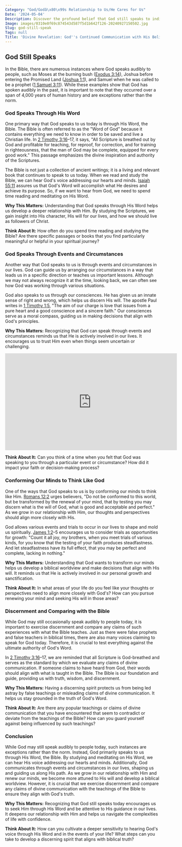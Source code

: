 ```yaml
---
Category: "God/Godâ\x80\x99s Relationship to Us/He Cares for Us"
Date: '2024-05-04'
Description: Discover the profound belief that God still speaks to individuals, exploring the ways in which divine communication can be experienced in everyday life. Explore the significance and impact of listening for God's voice in a modern context.
Image: images/0310e0f69c874543d587f5d1b642f126-20240927150502.jpg
Slug: god-still-speak
Tags: null
Title: 'Divine Revelation: God''s Continued Communication with His Believers'
---
```


## God Still Speaks

In the Bible, there are numerous instances where God speaks audibly to people, such as Moses at the burning bush ([Exodus 3:14](https://www.bibleref.com/Exodus/3/Exodus-3-14.html)), Joshua before entering the Promised Land ([Joshua 1:1](https://www.bibleref.com/Joshua/1/Joshua-1-1.html)), and Samuel when he was called to be a prophet ([1 Samuel 3:11](https://www.bibleref.com/1-Samuel/3/1-Samuel-3-11.html)). While these examples show that God has spoken audibly in the past, it is important to note that they occurred over a span of 4,000 years of human history and are exceptions rather than the norm.

### God Speaks Through His Word

One primary way that God speaks to us today is through His Word, the Bible. The Bible is often referred to as the "Word of God" because it contains everything we need to know in order to be saved and live a Christian life. In [2 Timothy 3:16](https://www.bibleref.com/2-Timothy/3/2-Timothy-3-16.html)–17, it says, "All Scripture is breathed out by God and profitable for teaching, for reproof, for correction, and for training in righteousness, that the man of God may be complete, equipped for every good work." This passage emphasizes the divine inspiration and authority of the Scriptures.

The Bible is not just a collection of ancient writings; it is a living and relevant book that continues to speak to us today. When we read and study the Bible, we can hear God's voice addressing our hearts and minds. [Isaiah 55:11](https://www.bibleref.com/Isaiah/55/Isaiah-55-11.html) assures us that God's Word will accomplish what He desires and achieve its purpose. So, if we want to hear from God, we need to spend time reading and meditating on His Word.

**Why This Matters:** Understanding that God speaks through His Word helps us develop a deeper relationship with Him. By studying the Scriptures, we gain insight into His character, His will for our lives, and how we should live as followers of Christ.

**Think About It:** How often do you spend time reading and studying the Bible? Are there specific passages or books that you find particularly meaningful or helpful in your spiritual journey?

### God Speaks Through Events and Circumstances

Another way that God speaks to us is through events and circumstances in our lives. God can guide us by arranging our circumstances in a way that leads us in a specific direction or teaches us important lessons. Although we may not always recognize it at the time, looking back, we can often see how God was working through various situations.

God also speaks to us through our consciences. He has given us an innate sense of right and wrong, which helps us discern His will. The apostle Paul writes in [1 Timothy 1:5](https://www.bibleref.com/1-Timothy/1/1-Timothy-1-5.html), "The aim of our charge is love that issues from a pure heart and a good conscience and a sincere faith." Our consciences serve as a moral compass, guiding us in making decisions that align with God's principles.

**Why This Matters:** Recognizing that God can speak through events and circumstances reminds us that He is actively involved in our lives. It encourages us to trust Him even when things seem uncertain or challenging.


<iframe width="560" height="315" src="https://www.youtube.com/embed/W65PdAEKfHk" frameborder="0" allow="autoplay; encrypted-media" allowfullscreen></iframe>


**Think About It:** Can you think of a time when you felt that God was speaking to you through a particular event or circumstance? How did it impact your faith or decision-making process?

### Conforming Our Minds to Think Like God

One of the ways that God speaks to us is by conforming our minds to think like Him. [Romans 12:2](https://www.bibleref.com/Romans/12/Romans-12-2.html) urges believers, "Do not be conformed to this world, but be transformed by the renewal of your mind, that by testing you may discern what is the will of God, what is good and acceptable and perfect." As we grow in our relationship with Him, our thoughts and perspectives should align more closely with His.

God allows various events and trials to occur in our lives to shape and mold us spiritually. [James 1:2](https://www.bibleref.com/James/1/James-1-2.html)–5 encourages us to consider trials as opportunities for growth: "Count it all joy, my brothers, when you meet trials of various kinds, for you know that the testing of your faith produces steadfastness. And let steadfastness have its full effect, that you may be perfect and complete, lacking in nothing."

**Why This Matters:** Understanding that God wants to transform our minds helps us develop a biblical worldview and make decisions that align with His will. It reminds us that He is actively involved in our personal growth and sanctification.

**Think About It:** In what areas of your life do you feel like your thoughts or perspectives need to align more closely with God's? How can you pursue renewing your mind and seeking His will in those areas?

### Discernment and Comparing with the Bible

While God may still occasionally speak audibly to people today, it is important to exercise discernment and compare any claims of such experiences with what the Bible teaches. Just as there were false prophets and false teachers in biblical times, there are also many voices claiming to speak for God today. Therefore, it is crucial to test everything against the ultimate authority of God's Word.

In [2 Timothy 3:16](https://www.bibleref.com/2-Timothy/3/2-Timothy-3-16.html)–17, we are reminded that all Scripture is God-breathed and serves as the standard by which we evaluate any claims of divine communication. If someone claims to have heard from God, their words should align with what is taught in the Bible. The Bible is our foundation and guide, providing us with truth, wisdom, and discernment.

**Why This Matters:** Having a discerning spirit protects us from being led astray by false teachings or misleading claims of divine communication. It helps us stay grounded in the truth of God's Word.

**Think About It:** Are there any popular teachings or claims of divine communication that you have encountered that seem to contradict or deviate from the teachings of the Bible? How can you guard yourself against being influenced by such teachings?

### Conclusion

While God may still speak audibly to people today, such instances are exceptions rather than the norm. Instead, God primarily speaks to us through His Word, the Bible. By studying and meditating on His Word, we can hear His voice addressing our hearts and minds. Additionally, God communicates through events and circumstances in our lives, shaping us and guiding us along His path. As we grow in our relationship with Him and renew our minds, we become more attuned to His will and develop a biblical worldview. However, it is crucial that we exercise discernment and compare any claims of divine communication with the teachings of the Bible to ensure they align with God's truth.

**Why This Matters:** Recognizing that God still speaks today encourages us to seek Him through His Word and be attentive to His guidance in our lives. It deepens our relationship with Him and helps us navigate the complexities of life with confidence.

**Think About It:** How can you cultivate a deeper sensitivity to hearing God's voice through His Word and in the events of your life? What steps can you take to develop a discerning spirit that aligns with biblical truth?